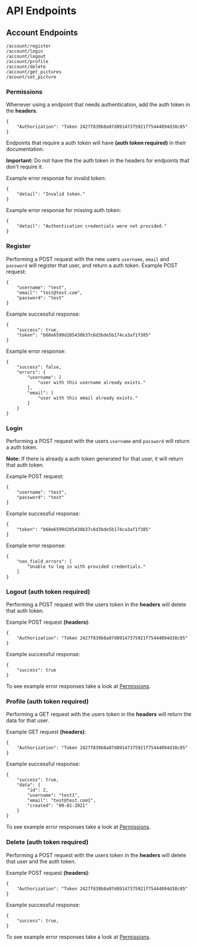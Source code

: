 # API Endpoints
## Account Endpoints
	/account/register
	/account/login
	/account/logout
	/account/profile
	/account/delete
	/account/get_pictures
	/acount/set_picture

### Permissions
Whenever using a endpoint that needs authentication, add the auth token in the **headers**.

	{
	    "Authorization": "Token 2427f839b8a07d89147375921f75444094d38c05"
	}

Endpoints that require a auth token will have **(auth token required)** in their documentation.

**Important:** Do not have the the auth token in the headers for endpoints that don't require it.

Example error response for invalid token:

	{
	    "detail": "Invalid token."
	}

Example error response for missing auth token:

	{
	    "detail": "Authentication credentials were not provided."
	}

### Register
Performing a POST request with the new users `username`, `email` and `password` will register that user, and return a auth token.
Example POST request:

	{
	    "username": "test",
	    "email": "test@test.com",
	    "password": "test"
	}

Example successful response:

	{
	    "success": true,
	    "token": "b68e6599d205430b37c6d3bde5b174ca3af1f385"
	}

Example error response:

	{
	    "success": false,
	    "errors": {
	        "username": [
	            "user with this username already exists."
	        ],
	        "email": [
	            "user with this email already exists."
	        ]
	    }
	}

### Login
Performing a POST request with the users `username` and `password` will return a auth token.

**Note:** If there is already a auth token generated for that user, it will return that auth token.

Example POST request:

	{
	    "username": "test",
	    "password": "test"
	}

Example successful response:

	{
	    "token": "b68e6599d205430b37c6d3bde5b174ca3af1f385"
	}

Example error response:

	{
	    "non_field_errors": [
	        "Unable to log in with provided credentials."
	    ]
	}

### Logout **(auth token required)**
Performing a POST request with the users token in the **headers** will delete that auth token.

Example POST request **(headers)**:

	{
	    "Authorization": "Token 2427f839b8a07d89147375921f75444094d38c05"
	}

Example successful response:

	{
	    "success": true
	}

To see example error responses take a look at [Permissions](https://github.com/lumotist/backend#permissions).

### Profile **(auth token required)**
Performing a GET request with the users token in the **headers** will return the data for that user.

Example GET request **(headers)**:

	{
	    "Authorization": "Token 2427f839b8a07d89147375921f75444094d38c05"
	}

Example successful response:

	{
	    "success": true,
	    "data": {
	        "id": 2,
	        "username": "test1",
	        "email": "test@test.com1",
	        "created": "09-01-2021"
	    }
	}

To see example error responses take a look at [Permissions](https://github.com/lumotist/backend#permissions).

### Delete **(auth token required)**
Performing a POST request with the users token in the **headers** will delete that user and the auth token.

Example POST request **(headers)**:

	{
	    "Authorization": "Token 2427f839b8a07d89147375921f75444094d38c05"
	}

Example successful response:

	{
	    "success": true,
	}

To see example error responses take a look at [Permissions](https://github.com/lumotist/backend#permissions).
